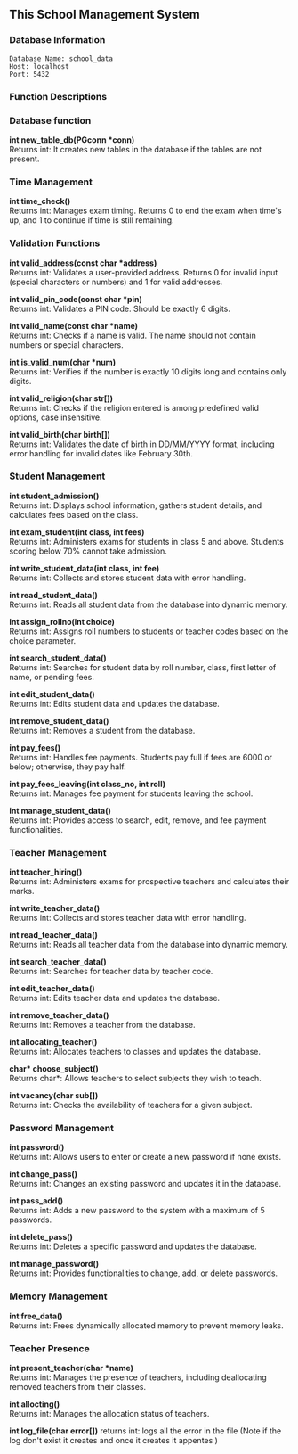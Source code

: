 ## This School Management System

### Database Information
```
Database Name: school_data
Host: localhost
Port: 5432
```

### Function Descriptions


### Database function

**int new_table_db(PGconn \*conn)**  
Returns int: It creates new tables in the database if the tables are not present.

### Time Management

**int time_check()**  
Returns int: Manages exam timing. Returns 0 to end the exam when time's up, and 1 to continue if time is still remaining.

### Validation Functions

**int valid_address(const char \*address)**  
Returns int: Validates a user-provided address. Returns 0 for invalid input (special characters or numbers) and 1 for valid addresses.

**int valid_pin_code(const char \*pin)**  
Returns int: Validates a PIN code. Should be exactly 6 digits.

**int valid_name(const char \*name)**  
Returns int: Checks if a name is valid. The name should not contain numbers or special characters.

**int is_valid_num(char \*num)**  
Returns int: Verifies if the number is exactly 10 digits long and contains only digits.

**int valid_religion(char str[])**  
Returns int: Checks if the religion entered is among predefined valid options, case insensitive.

**int valid_birth(char birth[])**  
Returns int: Validates the date of birth in DD/MM/YYYY format, including error handling for invalid dates like February 30th.


### Student Management

**int student_admission()**  
Returns int: Displays school information, gathers student details, and calculates fees based on the class.

**int exam_student(int class, int fees)**  
Returns int: Administers exams for students in class 5 and above. Students scoring below 70% cannot take admission.

**int write_student_data(int class, int fee)**  
Returns int: Collects and stores student data with error handling.

**int read_student_data()**  
Returns int: Reads all student data from the database into dynamic memory.

**int assign_rollno(int choice)**  
Returns int: Assigns roll numbers to students or teacher codes based on the choice parameter.

**int search_student_data()**  
Returns int: Searches for student data by roll number, class, first letter of name, or pending fees.

**int edit_student_data()**  
Returns int: Edits student data and updates the database.

**int remove_student_data()**  
Returns int: Removes a student from the database.

**int pay_fees()**  
Returns int: Handles fee payments. Students pay full if fees are 6000 or below; otherwise, they pay half.

**int pay_fees_leaving(int class_no, int roll)**  
Returns int: Manages fee payment for students leaving the school.

**int manage_student_data()**  
Returns int: Provides access to search, edit, remove, and fee payment functionalities.


### Teacher Management

**int teacher_hiring()**  
Returns int: Administers exams for prospective teachers and calculates their marks.

**int write_teacher_data()**  
Returns int: Collects and stores teacher data with error handling.

**int read_teacher_data()**  
Returns int: Reads all teacher data from the database into dynamic memory.

**int search_teacher_data()**  
Returns int: Searches for teacher data by teacher code.

**int edit_teacher_data()**  
Returns int: Edits teacher data and updates the database.

**int remove_teacher_data()**  
Returns int: Removes a teacher from the database.

**int allocating_teacher()**  
Returns int: Allocates teachers to classes and updates the database.

**char\* choose_subject()**  
Returns char*: Allows teachers to select subjects they wish to teach.

**int vacancy(char sub[])**  
Returns int: Checks the availability of teachers for a given subject.

### Password Management

**int password()**  
Returns int: Allows users to enter or create a new password if none exists.

**int change_pass()**  
Returns int: Changes an existing password and updates it in the database.

**int pass_add()**  
Returns int: Adds a new password to the system with a maximum of 5 passwords.

**int delete_pass()**  
Returns int: Deletes a specific password and updates the database.

**int manage_password()**  
Returns int: Provides functionalities to change, add, or delete passwords.

### Memory Management

**int free_data()**  
Returns int: Frees dynamically allocated memory to prevent memory leaks.

### Teacher Presence

**int present_teacher(char \*name)**  
Returns int: Manages the presence of teachers, including deallocating removed teachers from their classes.

**int allocting()**  
Returns int: Manages the allocation status of teachers.

**int log_file(char error[])**
returns int: logs all the error in the file (Note if the log don't exist it creates and once it creates it appentes )